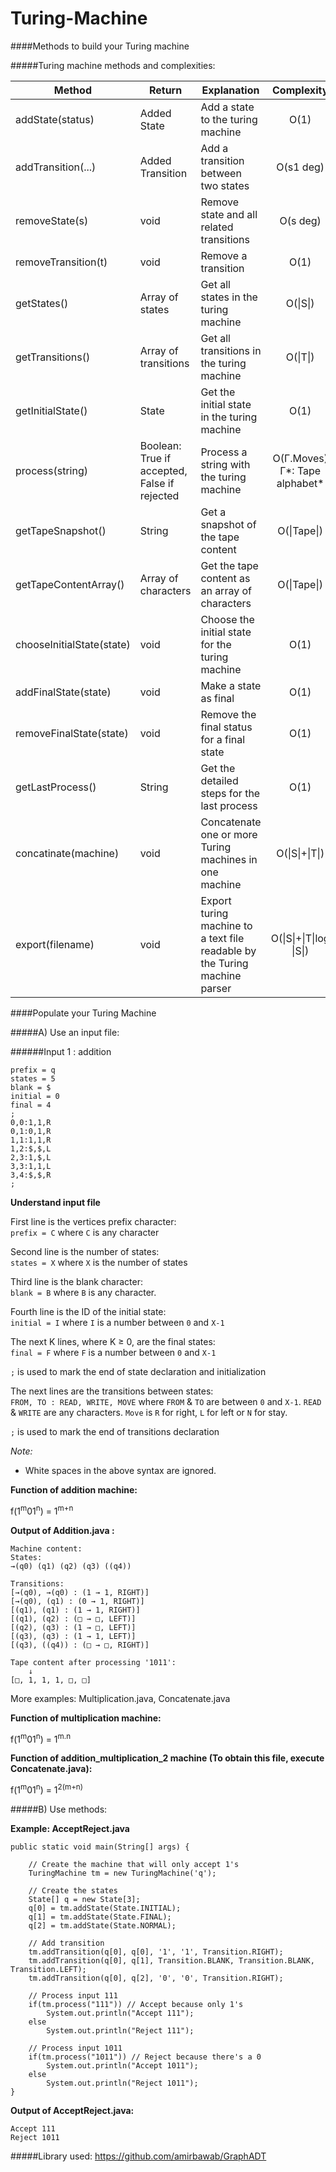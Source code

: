 Turing-Machine
==============

####Methods to build your Turing machine<br>

#####Turing machine methods and complexities:

| Method        | Return | Explanation | Complexity  |
| ------------- | ------ |------------ | :----------:|
| addState(status) | Added State | Add a state to the turing machine | O(1) |
| addTransition(...) | Added Transition | Add a transition between two states | O(s1 deg) |
| removeState(s) | void | Remove state and all related transitions | O(s deg) |
| removeTransition(t) | void | Remove a transition | O(1) |
| getStates() | Array of states | Get all states in the turing machine | O(\|S\|) |
| getTransitions() | Array of transitions | Get all transitions in the turing machine | O(\|T\|) |
| getInitialState() | State | Get the initial state in the turing machine | O(1) |
| process(string) | Boolean: True if accepted, False if rejected | Process a string with the turing machine | O(Γ.Moves) <br>Γ*: Tape alphabet* |
| getTapeSnapshot() | String | Get a snapshot of the tape content | O(\|Tape\|) |
| getTapeContentArray() | Array of characters | Get the tape content as an array of characters | O(\|Tape\|) |
| chooseInitialState(state) | void | Choose the initial state for the turing machine | O(1) |
| addFinalState(state) | void | Make a state as final | O(1) |
| removeFinalState(state) | void | Remove the final status for a final state | O(1) |
| getLastProcess() | String | Get the detailed steps for the last process | O(1) |
| concatinate(machine) | void | Concatenate one or more Turing machines in one machine | O(\|S\|+\|T\|) |
| export(filename) | void | Export turing machine to a text file readable by the Turing machine parser | O(\|S\|+\|T\|log \|S\|) |

####Populate your Turing Machine

#####A) Use an input file:

######Input 1 : addition

    prefix = q
    states = 5
    blank = $
    initial = 0
    final = 4
    ;
    0,0:1,1,R
    0,1:0,1,R
    1,1:1,1,R
    1,2:$,$,L
    2,3:1,$,L
    3,3:1,1,L
    3,4:$,$,R
    ;

**Understand input file**

First line is the vertices prefix character:<br>
`prefix = C` where `C` is any character 

Second line is the number of states:<br>
`states = X` where `X` is the number of states

Third line is the blank character:<br>
`blank = B` where `B` is any character.

Fourth line is the ID of the initial state:<br>
`initial = I` where `I` is a number between `0` and `X-1`

The next K lines, where K ≥ 0, are the final states:<br>
`final = F` where `F` is a number between `0` and `X-1`

`;` is used to mark the end of state declaration and initialization <br>

The next lines are the transitions between states:<br>
`FROM, TO : READ, WRITE, MOVE` where `FROM` & `TO` are between `0` and `X-1`. `READ` & `WRITE` are any characters. `Move` is `R` for right, `L` for left or `N` for stay.<br>

`;` is used to mark the end of transitions declaration

*Note:* 
- White spaces in the above syntax are ignored.


**Function of addition machine:**

f(1<sup>m</sup>01<sup>n</sup>) = 1<sup>m+n</sup>

**Output of Addition.java :**

    Machine content:
    States:
    →(q0) (q1) (q2) (q3) ((q4)) 
    
    Transitions:
    [→(q0), →(q0) : (1 → 1, RIGHT)]
    [→(q0), (q1) : (0 → 1, RIGHT)]
    [(q1), (q1) : (1 → 1, RIGHT)]
    [(q1), (q2) : (□ → □, LEFT)]
    [(q2), (q3) : (1 → □, LEFT)]
    [(q3), (q3) : (1 → 1, LEFT)]
    [(q3), ((q4)) : (□ → □, RIGHT)]
    
    Tape content after processing '1011':
        ↓             
    [□, 1, 1, 1, □, □]

More examples: Multiplication.java, Concatenate.java

**Function of multiplication machine:**

f(1<sup>m</sup>01<sup>n</sup>) = 1<sup>m.n</sup>


**Function of addition_multiplication_2 machine (To obtain this file, execute Concatenate.java):**

f(1<sup>m</sup>01<sup>n</sup>) = 1<sup>2(m+n)</sup>

#####B) Use methods:

**Example: AcceptReject.java**

    public static void main(String[] args) {
    
    	// Create the machine that will only accept 1's
		TuringMachine tm = new TuringMachine('q');
		
		// Create the states
		State[] q = new State[3];
		q[0] = tm.addState(State.INITIAL);
		q[1] = tm.addState(State.FINAL);
		q[2] = tm.addState(State.NORMAL);
		
		// Add transition
		tm.addTransition(q[0], q[0], '1', '1', Transition.RIGHT);
		tm.addTransition(q[0], q[1], Transition.BLANK, Transition.BLANK, Transition.LEFT);
		tm.addTransition(q[0], q[2], '0', '0', Transition.RIGHT);
		
		// Process input 111
		if(tm.process("111")) // Accept because only 1's
			System.out.println("Accept 111");
		else
			System.out.println("Reject 111");
		
		// Process input 1011
		if(tm.process("1011")) // Reject because there's a 0
			System.out.println("Accept 1011");
		else
			System.out.println("Reject 1011");
	}
	
**Output of AcceptReject.java:**

    Accept 111
    Reject 1011

#####Library used:
https://github.com/amirbawab/GraphADT

